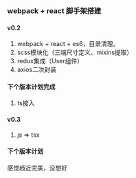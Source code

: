### webpack + react 脚手架搭建

#### v0.2
1. webpack + react + es6，目录清理。
2. scss模块化（三端尺寸定义、mixins提取）
3. redux集成（User组件）
4. axios二次封装

#### 下个版本计划完成
1. ts接入

#### v0.3
1. js => tsx

#### 下个版本计划
感觉趋近完美，没想好
